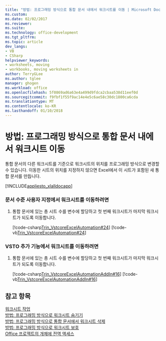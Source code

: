 ```yaml
---
title: "방법: 프로그래밍 방식으로 통합 문서 내에서 워크시트를 이동 | Microsoft Docs"
ms.custom: 
ms.date: 02/02/2017
ms.reviewer: 
ms.suite: 
ms.technology: office-development
ms.tgt_pltfrm: 
ms.topic: article
dev_langs:
- VB
- CSharp
helpviewer_keywords:
- worksheets, moving
- workbooks, moving worksheets in
author: TerryGLee
ms.author: tglee
manager: ghogen
ms.workload: office
ms.openlocfilehash: 5f0869ad6a63e4a499d9fdca2cbaa538d11eef0d
ms.sourcegitcommit: f9fbf1f55f9ac14e4e5c6ae58c30dc1800ca6cda
ms.translationtype: MT
ms.contentlocale: ko-KR
ms.lasthandoff: 01/10/2018
---
```

# <a name="how-to-programmatically-move-worksheets-within-workbooks"></a>방법: 프로그래밍 방식으로 통합 문서 내에서 워크시트 이동
  통합 문서의 다른 워크시트를 기준으로 워크시트의 위치를 프로그래밍 방식으로 변경할 수 있습니다. 이동한 시트의 위치를 지정하지 않으면 Excel에서 이 시트가 포함된 새 통합 문서를 만듭니다.  
  
 [!INCLUDE[appliesto_xlalldocapp](../vsto/includes/appliesto-xlalldocapp-md.md)]  
  
### <a name="to-move-a-worksheet-in-a-document-level-customization"></a>문서 수준 사용자 지정에서 워크시트를 이동하려면  
  
1.  통합 문서에 있는 총 시트 수를 변수에 할당하고 첫 번째 워크시트가 마지막 워크시트가 되도록 이동합니다.  
  
     [!code-csharp[Trin_VstcoreExcelAutomation#24](../vsto/codesnippet/CSharp/Trin_VstcoreExcelAutomationCS/Sheet1.cs#24)]
     [!code-vb[Trin_VstcoreExcelAutomation#24](../vsto/codesnippet/VisualBasic/Trin_VstcoreExcelAutomation/Sheet1.vb#24)]  
  
### <a name="to-move-a-worksheet-in-an-vsto-add-in"></a>VSTO 추가 기능에서 워크시트를 이동하려면  
  
1.  통합 문서에 있는 총 시트 수를 변수에 할당하고 첫 번째 워크시트가 마지막 워크시트가 되도록 이동합니다.  
  
     [!code-csharp[Trin_VstcoreExcelAutomationAddIn#16](../vsto/codesnippet/CSharp/trin_vstcoreexcelautomationaddin/ThisAddIn.cs#16)]
     [!code-vb[Trin_VstcoreExcelAutomationAddIn#16](../vsto/codesnippet/VisualBasic/trin_vstcoreexcelautomationaddin/ThisAddIn.vb#16)]  
  
## <a name="see-also"></a>참고 항목  
 [워크시트 작업](../vsto/working-with-worksheets.md)   
 [방법: 프로그래밍 방식으로 워크시트 숨기기](../vsto/how-to-programmatically-hide-worksheets.md)   
 [방법: 프로그래밍 방식으로 통합 문서에서 워크시트 삭제](../vsto/how-to-programmatically-delete-worksheets-from-workbooks.md)   
 [방법: 프로그래밍 방식으로 워크시트 보호](../vsto/how-to-programmatically-protect-worksheets.md)   
 [Office 프로젝트의 개체에 전역 액세스](../vsto/global-access-to-objects-in-office-projects.md)  
  
  